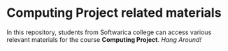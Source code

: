 # Computing Project related materials

In this repository, students from Softwarica college can access various relevant materials for the course **Computing Project**. *Hang Around!*
